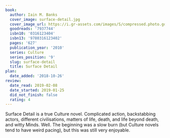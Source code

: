 ```yaml
---
book:
  author: Iain M. Banks
  cover_image: surface-detail.jpg
  cover_image_url: https://i.gr-assets.com/images/S/compressed.photo.goodreads.com/books/1287893375l/7937744._SX98_.jpg
  goodreads: '7937744'
  isbn10: '0316123404'
  isbn13: '9780316123402'
  pages: '627'
  publication_year: '2010'
  series: Culture
  series_position: '9'
  slug: surface-detail
  title: Surface Detail
plan:
  date_added: '2018-10-26'
review:
  date_read: 2019-02-08
  date_started: 2019-01-25
  did_not_finish: false
  rating: 4
---
```


Surface Detail is a true Culture novel. Complicated action, backstabbing actors, different civilisations, matters of life, death, and life beyond death, and witty Minds. Well. The beginning was a slow burn (but Culture novels tend to have weird pacing), but this was still very enjoyable.
